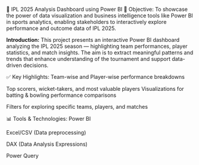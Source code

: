 🏏 IPL 2025 Analysis Dashboard using Power BI
🎯 Objective:
To showcase the power of data visualization and business intelligence tools like Power BI in sports analytics, enabling stakeholders to interactively explore performance and outcome data of IPL 2025.

**Introduction:**
This project presents an interactive Power BI dashboard analyzing the IPL 2025 season — highlighting team performances, player statistics, and match insights. The aim is to extract meaningful patterns and trends that enhance understanding of the tournament and support data-driven decisions.


✅ Key Highlights:
Team-wise and Player-wise performance breakdowns

Top scorers, wicket-takers, and most valuable players
Visualizations for batting & bowling performance comparisons

Filters for exploring specific teams, players, and matches


📊 Tools & Technologies:
Power BI

Excel/CSV (Data preprocessing)

DAX (Data Analysis Expressions)

Power Query

